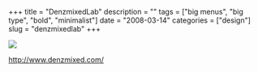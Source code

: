 +++
title = "DenzmixedLab"
description = ""
tags = ["big menus", "big type", "bold", "minimalist"]
date = "2008-03-14"
categories = ["design"]
slug = "denzmixedlab"
+++


 

  <div id="screens-thumbs" class="clearfix">
    <div class="txt-center" id="design-submission"><a href="http://www.denzmixed.com/"><img id='bluga-thumbnail-813' class='bluga-thumbnail large' src='//media.konigi.com/bluga/
wt47f27900848ff_0.jpg'/></a></div>  
  </div>   
<p><a href="http://www.denzmixed.com/">http://www.denzmixed.com/</a></p>




